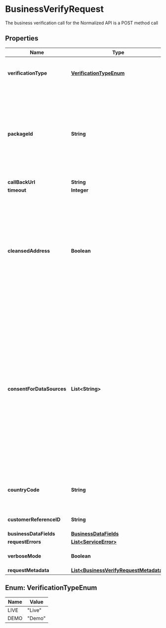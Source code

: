 

# BusinessVerifyRequest

The business verification call for the Normalized API is a POST method call

## Properties

| Name | Type | Description | Notes |
|------------ | ------------- | ------------- | -------------|
|**verificationType** | [**VerificationTypeEnum**](#VerificationTypeEnum) | The type of verification to perform. i.e &#39;Live&#39; or &#39;Demo&#39; |  [optional] |
|**packageId** | **String** | The Package ID to run the transaction under which can be obtained by your Customer Success Manager or via a support ticket. |  [optional] |
|**callBackUrl** | **String** |  |  [optional] |
|**timeout** | **Integer** |  |  [optional] |
|**cleansedAddress** | **Boolean** | Set to true if you want to receive address cleanse information,  This will only change the response if you have address cleansing enabled for the country you are querying for. |  [optional] |
|**consentForDataSources** | **List&lt;String&gt;** | Some datasources required your customer provide consent to access them.  Set that the customer has provided consent for each  datasource that requires one.  If consent is not provided the datasource will not be queried. |  [optional] |
|**countryCode** | **String** | The country code for which the verification needs to be performed. |  [optional] |
|**customerReferenceID** | **String** | Customer Reference Id |  [optional] |
|**businessDataFields** | [**BusinessDataFields**](BusinessDataFields.md) |  |  [optional] |
|**requestErrors** | [**List&lt;ServiceError&gt;**](ServiceError.md) |  |  [optional] |
|**verboseMode** | **Boolean** | Verbose Mode Output Flag. |  [optional] |
|**requestMetadata** | [**List&lt;BusinessVerifyRequestMetadata&gt;**](BusinessVerifyRequestMetadata.md) |  |  [optional] |



## Enum: VerificationTypeEnum

| Name | Value |
|---- | -----|
| LIVE | &quot;Live&quot; |
| DEMO | &quot;Demo&quot; |



